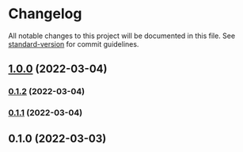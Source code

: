 # Changelog

All notable changes to this project will be documented in this file. See [standard-version](https://github.com/conventional-changelog/standard-version) for commit guidelines.

## [1.0.0](https://github.com/SaYmon161/versioning-tests/compare/v0.1.2...v1.0.0) (2022-03-04)

### [0.1.2](https://github.com/SaYmon161/versioning-tests/compare/v0.1.1...v0.1.2) (2022-03-04)

### [0.1.1](https://github.com/SaYmon161/versioning-tests/compare/v0.1.0...v0.1.1) (2022-03-04)

## 0.1.0 (2022-03-03)
